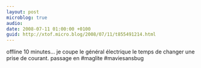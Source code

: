 ```yaml
---
layout: post
microblog: true
audio: 
date: 2008-07-11 01:00:00 +0100
guid: http://xtof.micro.blog/2008/07/11/t855491214.html
---
```

offline 10 minutes... je coupe le général électrique le temps de changer une prise de courant. passage en #maglite #maviesansbug
